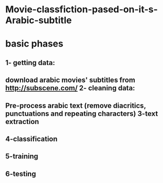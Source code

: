 # Movie-classfiction-pased-on-it-s-Arabic-subtitle

basic phases 
============

1- getting data:
----------------

 download arabic movies' subtitles from http://subscene.com/
2- cleaning data:
-----------------

Pre-process arabic text (remove diacritics, punctuations and repeating characters) 
3-text extraction
-----------------
4-classification
----------------
5-training
----------
6-testing
---------
